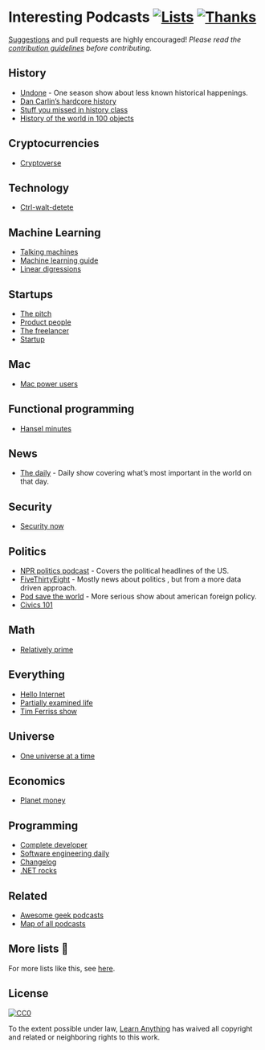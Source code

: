 # Interesting Podcasts [![Lists](https://img.shields.io/badge/More%20Lists-🔖-blue.svg)](https://github.com/learn-anything/learn-anything/wiki/Curated-Lists) [![Thanks](https://img.shields.io/badge/Say%20Thanks-💗-ff69b4.svg)](https://www.patreon.com/learnanything)
[Suggestions](../../issues/) and pull requests are highly encouraged! *Please read the [contribution guidelines](contributing.md) before contributing.*

## History
- [Undone](https://gimletmedia.com/undone/) - One season show about less known historical happenings.
- [Dan Carlin’s hardcore history](http://www.dancarlin.com/hardcore-history-series/)
- [Stuff you missed in history class](http://www.missedinhistory.com/)
- [History of the world in 100 objects](http://www.bbc.co.uk/programmes/b00nrtd2/episodes/downloads)

## Cryptocurrencies
- [Cryptoverse](https://player.fm/series/the-cryptoverse)

## Technology
- [Ctrl-walt-detete](https://www.theverge.com/ctrl-walt-delete)

## Machine Learning
- [Talking machines](http://www.thetalkingmachines.com/)
- [Machine learning guide](https://itunes.apple.com/us/podcast/machine-learning-guide/id1204521130)
- [Linear digressions](http://lineardigressions.com/)

## Startups
- [The pitch](https://thepitch.fm/)
- [Product people](http://www.productpeople.tv/)
- [The freelancer](https://pjrvs.com/podcast/)
- [Startup](https://gimletmedia.com/startup/)

## Mac
- [Mac power users](https://www.relay.fm/mpu)

## Functional programming
- [Hansel minutes](https://hanselminutes.com/)

## News
- [The daily](https://www.nytimes.com/podcasts/the-daily) - Daily show covering what’s most important in the world on that day.

## Security
- [Security now](https://twit.tv/shows/security-now)

## Politics
- [NPR politics podcast](http://www.npr.org/podcasts/510310/npr-politics-podcast) - Covers the political headlines of the US.
- [FiveThirtyEight](https://fivethirtyeight.com/tag/politics-podcast/) - Mostly news about politics , but from a more data driven approach.
- [Pod save the world](https://art19.com/shows/pod-save-the-world) - More serious show about american foreign policy.
- [Civics 101](http://www.npr.org/podcasts/512508710/civics-101)

## Math
- [Relatively prime](https://briankoberlein.com/podcasts/)

## Everything
- [Hello Internet](http://www.hellointernet.fm)
- [Partially examined life](https://partiallyexaminedlife.com/)
- [Tim Ferriss show](http://tim.blog/podcast/)

## Universe
- [One universe at a time](https://briankoberlein.com/podcasts/)

## Economics
- [Planet money](http://www.npr.org/sections/money/)

## Programming
- [Complete developer](http://completedeveloperpodcast.com/)
- [Software engineering daily](https://softwareengineeringdaily.com/)
- [Changelog](https://changelog.com/)
- [.NET rocks](https://www.dotnetrocks.com/)

## Related
- [Awesome geek podcasts](https://github.com/guipdutra/awesome-geek-podcasts)
- [Map of all podcasts](http://www.muffin.works/podcastuniverse/)

## More lists 📝
For more lists like this, see [here](https://github.com/learn-anything/learn-anything/wiki/Curated-Lists).

## License
[![CC0](http://mirrors.creativecommons.org/presskit/buttons/88x31/svg/cc-zero.svg)](https://creativecommons.org/publicdomain/zero/1.0/)

To the extent possible under law, [Learn Anything](https://learn-anything.xyz) has waived all copyright and related or neighboring rights to this work.